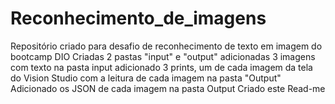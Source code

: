 # Reconhecimento_de_imagens
Repositório criado para desafio de reconhecimento de texto em imagem do bootcamp DIO
Criadas 2 pastas "input" e "output"
adicionadas 3 imagens com texto na pasta input
adicionado 3 prints, um de cada imagem da tela do Vision Studio com a leitura de cada imagem na pasta "Output"
Adicionado os JSON de cada imagem na pasta Output
Criado este Read-me

